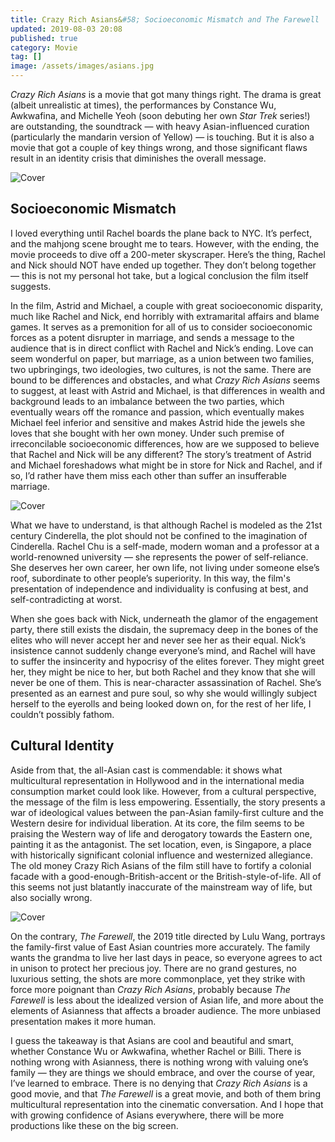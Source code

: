```yaml
---
title: Crazy Rich Asians&#58; Socioeconomic Mismatch and The Farewell
updated: 2019-08-03 20:08
published: true
category: Movie
tag: []
image: /assets/images/asians.jpg
---
```


_Crazy Rich Asians_ is a movie that got many things right. The drama is great (albeit unrealistic at times), the performances by Constance Wu, Awkwafina, and Michelle Yeoh (soon debuting her own _Star Trek_ series!) are outstanding, the soundtrack — with heavy Asian-influenced curation (particularly the mandarin version of Yellow) — is touching. But it is also a movie that got a couple of key things wrong, and those significant flaws result in an identity crisis that diminishes the overall message.

![Cover](https://media1.s-nbcnews.com/i/newscms/2018_35/2543511/180824-crazy-rich-asians-al-1708_5a509f4d2866590468f39a0b86679796.jpg)

## Socioeconomic Mismatch

I loved everything until Rachel boards the plane back to NYC. It’s perfect, and the mahjong scene brought me to tears. However, with the ending, the movie proceeds to dive off a 200-meter skyscraper. Here’s the thing, Rachel and Nick should NOT have ended up together. They don’t belong together — this is not my personal hot take, but a logical conclusion the film itself suggests.

In the film, Astrid and Michael, a couple with great socioeconomic disparity, much like Rachel and Nick, end horribly with extramarital affairs and blame games. It serves as a premonition for all of us to consider socioeconomic forces as a potent disrupter in marriage, and sends a message to the audience that is in direct conflict with Rachel and Nick’s ending. Love can seem wonderful on paper, but marriage, as a union between two families, two upbringings, two ideologies, two cultures, is not the same. There are bound to be differences and obstacles, and what _Crazy Rich Asians_ seems to suggest, at least with Astrid and Michael, is that differences in wealth and background leads to an imbalance between the two parties, which eventually wears off the romance and passion, which eventually makes Michael feel inferior and sensitive and makes Astrid hide the jewels she loves that she bought with her own money. Under such premise of irreconcilable socioeconomic differences, how are we supposed to believe that Rachel and Nick will be any different? The story’s treatment of Astrid and Michael foreshadows what might be in store for Nick and Rachel, and if so, I’d rather have them miss each other than suffer an insufferable marriage.

![Cover](https://api.time.com/wp-content/uploads/2018/08/crazy-rich-asians-gemma-chan.jpg)

What we have to understand, is that although Rachel is modeled as the 21st century Cinderella, the plot should not be confined to the imagination of Cinderella. Rachel Chu is a self-made, modern woman and a professor at a world-renowned university — she represents the power of self-reliance. She deserves her own career, her own life, not living under someone else’s roof, subordinate to other people’s superiority. In this way, the film's presentation of independence and individuality is confusing at best, and self-contradicting at worst.

When she goes back with Nick, underneath the glamor of the engagement party, there still exists the disdain, the supremacy deep in the bones of the elites who will never accept her and never see her as their equal. Nick’s insistence cannot suddenly change everyone’s mind, and Rachel will have to suffer the insincerity and hypocrisy of the elites forever. They might greet her, they might be nice to her, but both Rachel and they know that she will never be one of them. This is near-character assassination of Rachel. She’s presented as an earnest and pure soul, so why she would willingly subject herself to the eyerolls and being looked down on, for the rest of her life, I couldn’t possibly fathom.

## Cultural Identity

Aside from that, the all-Asian cast is commendable: it shows what multicultural representation in Hollywood and in the international media consumption market could look like. However, from a cultural perspective, the message of the film is less empowering. Essentially, the story presents a war of ideological values between the pan-Asian family-first culture and the Western desire for individual liberation. At its core, the film seems to be praising the Western way of life and derogatory towards the Eastern one, painting it as the antagonist. The set location, even, is Singapore, a place with historically significant colonial influence and westernized allegiance. The old money Crazy Rich Asians of the film still have to fortify a colonial facade with a good-enough-British-accent or the British-style-of-life. All of this seems not just blatantly inaccurate of the mainstream way of life, but also socially wrong.

![Cover](https://a468ba3fc2be117c5560-f9a6225d634730495a59b91d1543c5a4.ssl.cf5.rackcdn.com/_still/farewell-thumb-new2.jpg)

On the contrary, _The Farewell_, the 2019 title directed by Lulu Wang, portrays the family-first value of East Asian countries more accurately. The family wants the grandma to live her last days in peace, so everyone agrees to act in unison to protect her precious joy. There are no grand gestures, no luxurious setting, the shots are more commonplace, yet they strike with force more poignant than _Crazy Rich Asians_, probably because _The Farewell_ is less about the idealized version of Asian life, and more about the elements of Asianness that affects a broader audience. The more unbiased presentation makes it more human.

I guess the takeaway is that Asians are cool and beautiful and smart, whether Constance Wu or Awkwafina, whether Rachel or Billi. There is nothing wrong with Asianness, there is nothing wrong with valuing one’s family — they are things we should embrace, and over the course of year, I’ve learned to embrace. There is no denying that _Crazy Rich Asians_ is a good movie, and that _The Farewell_ is a great movie, and both of them bring multicultural representation into the cinematic conversation. And I hope that with growing confidence of Asians everywhere, there will be more productions like these on the big screen.
